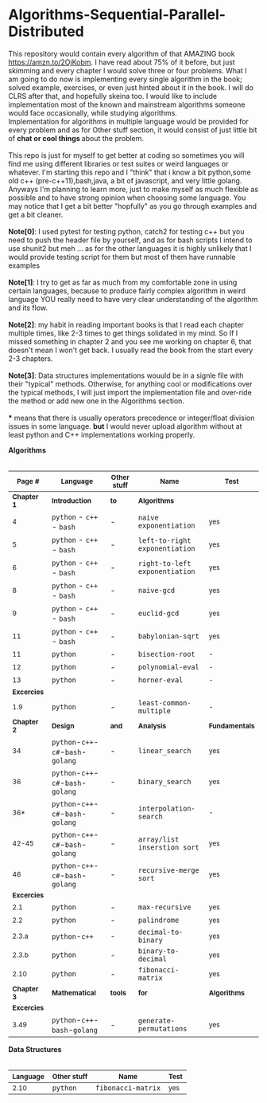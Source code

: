# Algorithms-Sequential-Parallel-Distributed

This repository would contain every algorithm of that AMAZING book https://amzn.to/2OjKobm. I have read about 75% of it before, but just skimming and every chapter I would solve three or four problems. What I am going to do now is implementing every single algorithm in the book; solved example, exercises, or even just hinted about it in the book. I will do CLRS after that, and hopefully skeina too. I would like to include implementation most of the known and mainstream algorithms someone would face occasionally, while studying algorithms.
</br>
Implementation for algorithms in multiple language would be provided for every problem and as for Other stuff section, it would consist of just little bit of <b>chat or cool things </b> about the problem.</br></br>
This repo is just for myself to get better at coding so sometimes you will find me using different libraries or test suites or weird languages or whatever. I'm starting this repo and I "think" that i know a bit python,some old c++ (pre-c++11),bash,java, a bit of javascript, and very little golang. Anyways I'm planning to learn more, just to make myself as much flexible as possible and to have strong opinion when choosing some language. You may notice that I get a bit better "hopfully" as you go through examples and get a bit cleaner.
</br></br>
<b>Note[0]</b>:  I used pytest for testing python, catch2 for testing c++ but you need to push the header file by yourself, and as for bash scripts I intend to use shunit2 but meh ... as for the other languages it is highly unlikely that I would provide testing script for them but most of them have runnable examples
</br></br>
<b>Note[1]</b>:  I try to get as far as much from my comfortable zone in using certain languages, because to produce fairly complex algorithm in weird language YOU really need to have very clear understanding of the algorithm and its flow.
</br></br>
<b>Note[2]</b>:  my habit in reading important books is that I read each chapter multiple times, like 2-3 times to get things solidated in my mind. So If I missed something in chapter 2 and you see me working on chapter 6, that doesn't mean I won't get back. I usually read the book from the start every 2-3 chapters.
</br></br>
<b>Note[3]</b>:  Data structures implementations wouuld be in a signle file with their "typical" methods. Otherwise, for anything cool or modifications over the typical methods, I will just import the implementation file and over-ride the method or add new one in the Algorithms section.
</br></br>
<b>*</b> means that there is  usually operators precedence or integer/float division issues in some language. <b>but</b> I would never upload algorithm without at least python and C++ implementations working properly.

<b>Algorithms</b></br></br>

|<sup>**Page #**</sup>|<sup>**Language**</sup>|<sup>**Other stuff**</sup>|<sup>**Name**</sup>|<sup>**Test**</sup>|
|---|---|---|---|---|
|<sup>**Chapter 1**</sup>|<sup>**Introduction**</sup>|<sup>**to**</sup>|<sup>**Algorithms**</sup>||
| <sup>4</sup> |`python` - `c++` - `bash`|-|`naive exponentiation`|<sup>yes</sup>|
| <sup>5</sup> |`python` - `c++` - `bash`|-|`left-to-right exponentiation`|<sup>yes</sup>|
| <sup>6</sup> |`python` - `c++` - `bash`|-|`right-to-left exponentiation`|<sup>yes</sup>|
| <sup>8</sup> |`python` - `c++` - `bash`|-|`naive-gcd`|<sup>yes</sup>|
| <sup>9</sup> |`python` - `c++` - `bash`|-|`euclid-gcd`|<sup>yes</sup>|
| <sup>11</sup> |`python` - `c++` - `bash`|-|`babylonian-sqrt`|<sup>yes</sup>|
| <sup>11</sup> |`python`|-|`bisection-root`|<sup>-</sup>|
| <sup>12</sup> |`python`|-|`polynomial-eval`|<sup>-</sup>|
| <sup>13</sup> |`python`|-|`horner-eval`|<sup>-</sup>|
|<sup>**Excercies**</sup>|||||
| <sup>1.9</sup> |`python`|-|`least-common-multiple`|<sup>-</sup>|
|<sup>**Chapter 2**</sup>|<sup>**Design**</sup>|<sup>**and**</sup>|<sup>**Analysis**</sup>|<sup>**Fundamentals**</sup>|
|<sup>34</sup>|`python`-`c++`-`c#`-`bash`-`golang`|-|`linear_search`|<sup>yes</sup>|
|<sup>36</sup>|`python`-`c++`-`c#`-`bash`-`golang`|-|`binary_search`|<sup>yes</sup>|
|<sup>36*</sup>|`python`-`c++`-`c#`-`bash`-`golang`|-|`interpolation-search`|<sup>-</sup>|
|<sup>42-45</sup>|`python`-`c++`-`c#`-`bash`-`golang`|-|`array/list inserstion sort`|<sup>yes</sup>|
|<sup>46</sup>|`python`-`c++`-`c#`-`bash`-`golang`|-|`recursive-merge sort`|<sup>yes</sup>|
|<sup>**Excercies**</sup>|||||
| <sup>2.1</sup> |`python`|-|`max-recursive`|<sup>yes</sup>|
| <sup>2.2</sup> |`python`|-|`palindrome`|<sup>yes</sup>|
| <sup>2.3.a</sup> |`python`-`c++`|-|`decimal-to-binary`|<sup>yes</sup>|
| <sup>2.3.b</sup> |`python`|-|`binary-to-decimal`|<sup>yes</sup>|
| <sup>2.10</sup> |`python`|-|`fibonacci-matrix`|<sup>yes</sup>|
|<sup>**Chapter 3**</sup>|<sup>**Mathematical**</sup>|<sup>**tools**</sup>|<sup>**for**</sup>|<sup>**Algorithms**</sup>|
|<sup>**Excercies**</sup>|||||
| <sup>3.49</sup> |`python`-`c++`-`bash`-`golang`|-|`generate-permutations`|<sup>yes</sup>|


<b>Data Structures</b></br></br>

|<sup>**Language**</sup>|<sup>**Other stuff**</sup>|<sup>**Name**</sup>|<sup>**Test**</sup>|
|---|---|---|---|
| <sup>2.10</sup> |`python`|`fibonacci-matrix`|<sup>yes</sup>|













